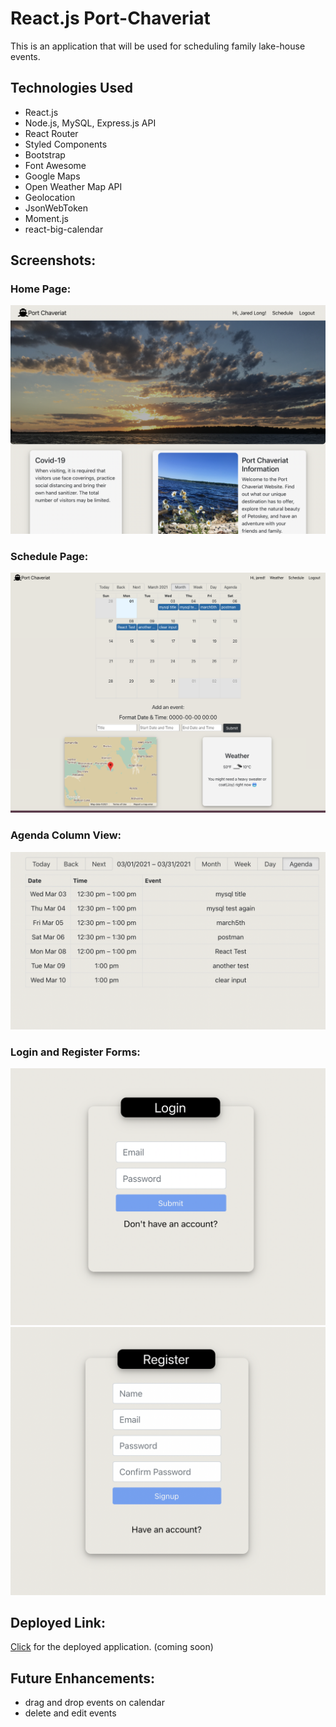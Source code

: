 # React.js Port-Chaveriat

This is an application that will be used for scheduling family lake-house events.

## Technologies Used

- React.js
- Node.js, MySQL, Express.js API
- React Router
- Styled Components
- Bootstrap
- Font Awesome
- Google Maps
- Open Weather Map API
- Geolocation
- JsonWebToken
- Moment.js
- react-big-calendar

## Screenshots:

### Home Page:

![home](./public/images/home.png)

### Schedule Page:

![schedule](./public/images/schedule.png)

### Agenda Column View:

![agenda](./public/images/agendaview.png)

### Login and Register Forms:

![login](./public/images/login.png)
![regiser](./public/images/signup.png)

## Deployed Link:

[Click]() for the deployed application. (coming soon)

## Future Enhancements:

- drag and drop events on calendar
- delete and edit events
